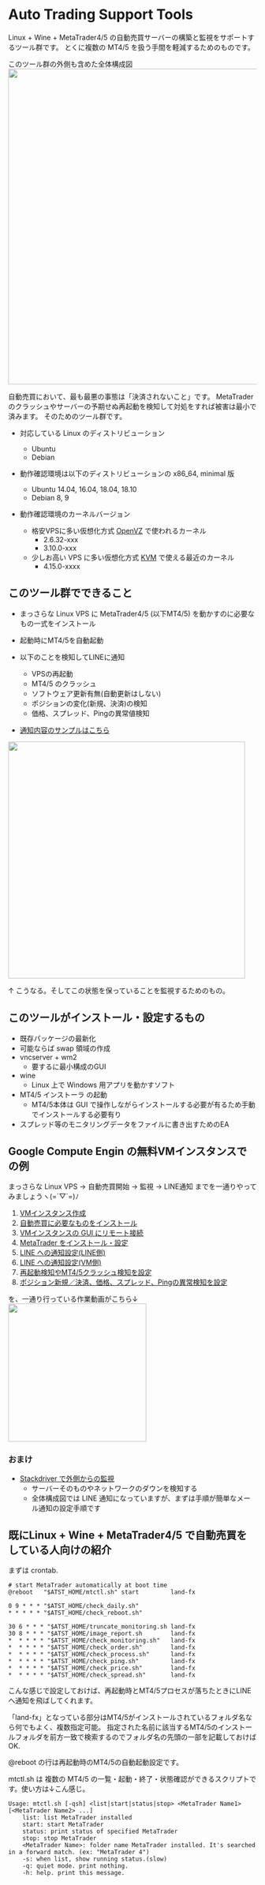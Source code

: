 # Auto Trading Support Tools
Linux + Wine + MetaTrader4/5 の自動売買サーバーの構築と監視をサポートするツール群です。
とくに複数の MT4/5 を扱う手間を軽減するためのものです。  


このツール群の外側も含めた全体構成図
<img src="../../wiki/images/atst_outline.png" width="640px">  


自動売買において、最も最悪の事態は「決済されないこと」です。
MetaTraderのクラッシュやサーバーの予期せぬ再起動を検知して対処をすれば被害は最小で済みます。
そのためのツール群です。


* 対応している Linux のディストリビューション
    * Ubuntu
    * Debian


* 動作確認環境は以下のディストリビューションの x86_64, minimal 版
    * Ubuntu 14.04, 16.04, 18.04, 18.10
    * Debian 8, 9


* 動作確認環境のカーネルバージョン
    * 格安VPSに多い仮想化方式 [OpenVZ](https://ja.wikipedia.org/wiki/OpenVZ) で使われるカーネル
        * 2.6.32-xxx
        * 3.10.0-xxx
    * 少しお高い VPS に多い仮想化方式 [KVM](https://ja.wikipedia.org/wiki/Kernel-based_Virtual_Machine) で使える最近のカーネル
        * 4.15.0-xxxx


## このツール群でできること
* まっさらな Linux VPS に MetaTrader4/5 (以下MT4/5) を動かすのに必要なもの一式をインストール
* 起動時にMT4/5を自動起動
* 以下のことを検知してLINEに通知
    * VPSの再起動
    * MT4/5 のクラッシュ
    * ソフトウェア更新有無(自動更新はしない)
    * ポジションの変化(新規、決済)の検知
    * 価格、スプレッド、Pingの異常値検知


* [通知内容のサンプルはこちら](../../wiki/notification_sample)


<img src="../../wiki/images/mt4_on_linux_vps.png" width="480px">  

↑ こうなる。そしてこの状態を保っていることを監視するためのもの。


## このツールがインストール・設定するもの
* 既存パッケージの最新化
* 可能ならば swap 領域の作成
* vncserver + wm2
    * 要するに最小構成のGUI
* wine
    * Linux 上で Windows 用アプリを動かすソフト
* MT4/5 インストーラ の起動
    * MT4/5本体は GUI で操作しながらインストールする必要が有るため手動でインストールする必要有り
* スプレッド等のモニタリングデータをファイルに書き出すためのEA


## Google Compute Engin の無料VMインスタンスでの例
まっさらな Linux VPS → 自動売買開始 → 監視 → LINE通知 までを一通りやってみましょうヽ(=´▽`=)ﾉ

1. [VMインスタンス作成](../../wiki/create_vm_gce)
1. [自動売買に必要なものをインストール](../../wiki/install_misc)
1. [VMインスタンスの GUI にリモート接続](../../wiki/connect_gui)
1. [MetaTrader をインストール・設定](../../wiki/install_mt)
1. [LINE への通知設定(LINE側)](../../wiki/create_line_token)
1. [LINE への通知設定(VM側)](../../wiki/setup_line)
1. [再起動検知やMT4/5クラッシュ検知を設定](../../wiki/setup_monitoring)
1. [ポジション新規／決済、価格、スプレッド、Pingの異常検知を設定](../../wiki/setup_monitoring2)


を、一通り行っている作業動画がこちら↓  
[<img src="../../wiki/images/install_thumb.png" width="280px">](http://www.youtube.com/watch?v=h3-sCCXt8hY)


### おまけ
* [Stackdriver で外側からの監視](../../wiki/setup_stackdriver)
    * サーバーそのものやネットワークのダウンを検知する
    * 全体構成図では LINE 通知になっていますが、まずは手順が簡単なメール通知の設定手順です


## 既にLinux + Wine + MetaTrader4/5 で自動売買をしている人向けの紹介

まずは crontab.
```
# start MetaTrader automatically at boot time
@reboot   "$ATST_HOME/mtctl.sh" start         land-fx

0 9 * * * "$ATST_HOME/check_daily.sh"
* * * * * "$ATST_HOME/check_reboot.sh"

30 6 * * * "$ATST_HOME/truncate_monitoring.sh land-fx
30 8 * * * "$ATST_HOME/image_report.sh        land-fx
*  * * * * "$ATST_HOME/check_monitoring.sh"   land-fx
*  * * * * "$ATST_HOME/check_order.sh"        land-fx
*  * * * * "$ATST_HOME/check_process.sh"      land-fx
*  * * * * "$ATST_HOME/check_ping.sh"         land-fx
*  * * * * "$ATST_HOME/check_price.sh"        land-fx
*  * * * * "$ATST_HOME/check_spread.sh"       land-fx
```

こんな感じで設定しておけば、再起動時とMT4/5プロセスが落ちたときにLINEへ通知を飛ばしてくれます。  


「land-fx」となっている部分はMT4/5がインストールされているフォルダ名なら何でもよく、複数指定可能。  指定された名前に該当するMT4/5のインストールフォルダを前方一致で検索するのでフォルダ名の先頭の一部を記載しておけばOK.


@reboot の行は再起動時のMT4/5の自動起動設定です。

mtctl.sh は 複数の MT4/5 の一覧・起動・終了・状態確認ができるスクリプトです。使い方は↓こん感じ。
```
Usage: mtctl.sh [-qsh] <list|start|status|stop> <MetaTrader Name1> [<MetaTrader Name2> ...]
	list: list MetaTrader installed
	start: start MetaTrader
	status: print status of specified MetaTrader
	stop: stop MetaTrader
	<MetaTrader Name>: folder name MetaTrader installed. It's searched in a forward match. (ex: "MetaTrader 4")
	-s: when list, show running status.(slow)
	-q: quiet mode. print nothing.
	-h: help. print this message.
```
